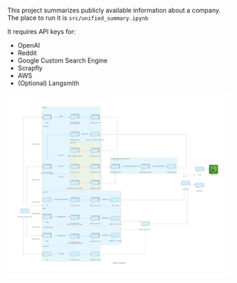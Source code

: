 This project summarizes publicly available information about a company. The place to run it is `src/unified_summary.ipynb`

It requires API keys for:
- OpenAI
- Reddit
- Google Custom Search Engine
- Scrapfly
- AWS
- (Optional) Langsmith

![System diagram](src/system_diagram.png)